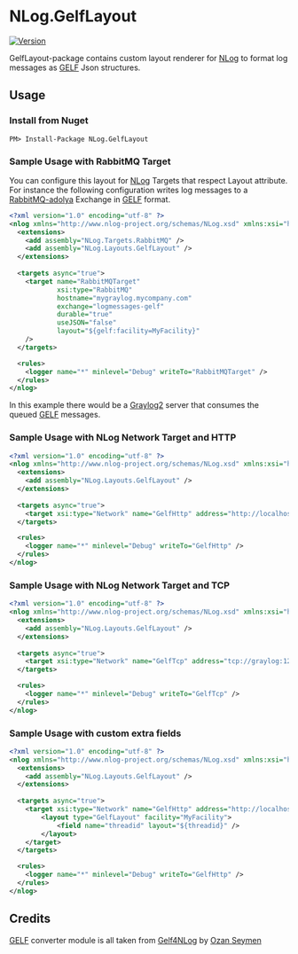 # NLog.GelfLayout
[![Version](https://img.shields.io/nuget/v/NLog.GelfLayout.svg)](https://www.nuget.org/packages/NLog.GelfLayout) 

GelfLayout-package contains custom layout renderer for [NLog] to format log messages as [GELF] Json structures.

## Usage
### Install from Nuget
```
PM> Install-Package NLog.GelfLayout
```

### Sample Usage with RabbitMQ Target
You can configure this layout for [NLog] Targets that respect Layout attribute. 
For instance the following configuration writes log messages to a [RabbitMQ-adolya] Exchange in [GELF] format.

```xml
<?xml version="1.0" encoding="utf-8" ?>
<nlog xmlns="http://www.nlog-project.org/schemas/NLog.xsd" xmlns:xsi="http://www.w3.org/2001/XMLSchema-instance" >
  <extensions>
    <add assembly="NLog.Targets.RabbitMQ" />
    <add assembly="NLog.Layouts.GelfLayout" />
  </extensions>
  
  <targets async="true">
    <target name="RabbitMQTarget"
            xsi:type="RabbitMQ"
            hostname="mygraylog.mycompany.com"
            exchange="logmessages-gelf"
            durable="true"
            useJSON="false"
            layout="${gelf:facility=MyFacility}"
    />
  </targets>

  <rules>
    <logger name="*" minlevel="Debug" writeTo="RabbitMQTarget" />
  </rules>
</nlog>
```

In this example there would be a [Graylog2] server that consumes the queued [GELF] messages. 

### Sample Usage with NLog Network Target and HTTP
```xml
<?xml version="1.0" encoding="utf-8" ?>
<nlog xmlns="http://www.nlog-project.org/schemas/NLog.xsd" xmlns:xsi="http://www.w3.org/2001/XMLSchema-instance" >
  <extensions>
    <add assembly="NLog.Layouts.GelfLayout" />
  </extensions>
  
  <targets async="true">
	<target xsi:type="Network" name="GelfHttp" address="http://localhost:12201/gelf" layout="${gelf:facility=MyFacility}" />
  </targets>

  <rules>
    <logger name="*" minlevel="Debug" writeTo="GelfHttp" />
  </rules>
</nlog>
```

### Sample Usage with NLog Network Target and TCP
```xml
<?xml version="1.0" encoding="utf-8" ?>
<nlog xmlns="http://www.nlog-project.org/schemas/NLog.xsd" xmlns:xsi="http://www.w3.org/2001/XMLSchema-instance" >
  <extensions>
    <add assembly="NLog.Layouts.GelfLayout" />
  </extensions>
  
  <targets async="true">
	<target xsi:type="Network" name="GelfTcp" address="tcp://graylog:12200" layout="${gelf:facility=MyFacility}" newLine="true" lineEnding="Null" />
  </targets>

  <rules>
    <logger name="*" minlevel="Debug" writeTo="GelfTcp" />
  </rules>
</nlog>
```

### Sample Usage with custom extra fields

```xml
<?xml version="1.0" encoding="utf-8" ?>
<nlog xmlns="http://www.nlog-project.org/schemas/NLog.xsd" xmlns:xsi="http://www.w3.org/2001/XMLSchema-instance" >
  <extensions>
    <add assembly="NLog.Layouts.GelfLayout" />
  </extensions>
  
  <targets async="true">
	<target xsi:type="Network" name="GelfHttp" address="http://localhost:12201/gelf">
		<layout type="GelfLayout" facility="MyFacility">
			<field name="threadid" layout="${threadid}" />
		</layout>
	</target>
  </targets>

  <rules>
    <logger name="*" minlevel="Debug" writeTo="GelfHttp" />
  </rules>
</nlog>
```

## Credits
[GELF] converter module is all taken from [Gelf4NLog] by [Ozan Seymen](https://github.com/seymen)

[NLog]: http://nlog-project.org/
[GrayLog2]: http://graylog2.org/
[Gelf]: https://www.graylog2.org/resources/gelf/specification
[Gelf4NLog]: https://github.com/seymen/Gelf4NLog
[RabbitMQ-haf]: https://github.com/haf/NLog.RabbitMQ
[RabbitMQ-adolya]: https://www.nuget.org/packages/Nlog.RabbitMQ.Target/
